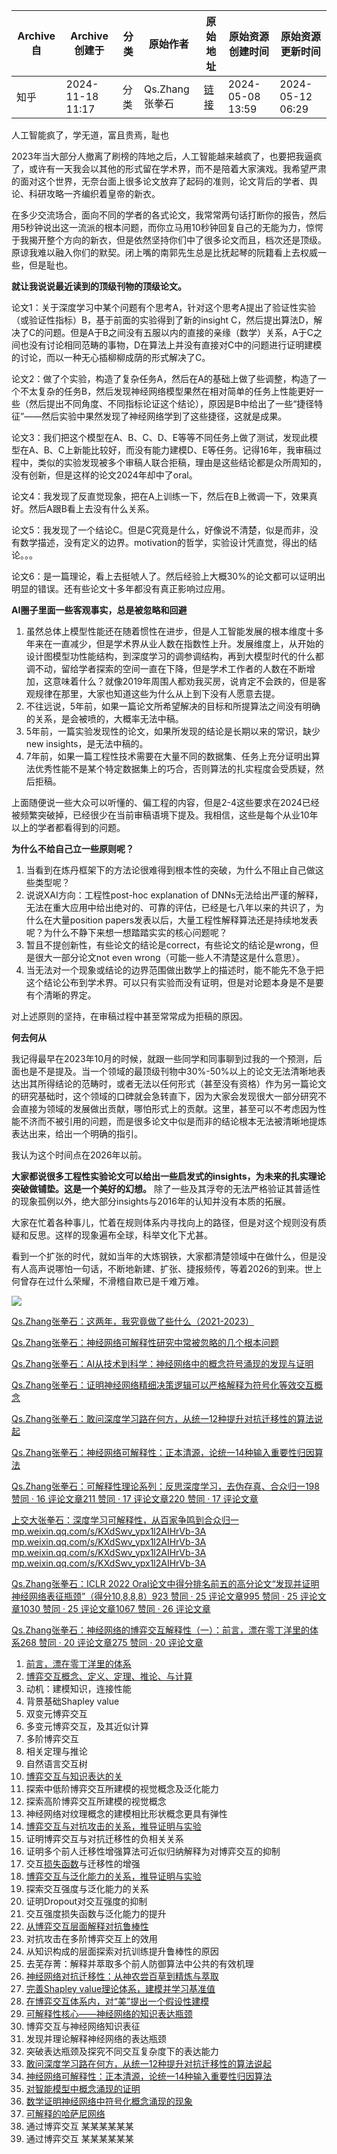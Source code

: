 |Archive 自|Archive 创建于|分类|原始作者|原始地址|原始资源创建时间|原始资源更新时间|
|-|-|-|-|-|-|-|
|知乎|2024-11-18 11:17|分类|Qs.Zhang张拳石|[链接](https://zhuanlan.zhihu.com/p/696644230)|2024-05-08 13:59|2024-05-12 06:29|

人工智能疯了，学无道，富且贵焉，耻也

2023年当大部分人撤离了刷榜的阵地之后，人工智能越来越疯了，也要把我逼疯了，或许有一天我会以其他的形式留在学术界，而不是陪着大家演戏。我希望严肃的面对这个世界，无奈台面上很多论文放弃了起码的准则，论文背后的学者、舆论、科研攻略一齐编织着皇帝的新衣。

在多少交流场合，面向不同的学者的各式论文，我常常两句话打断你的报告，然后用5秒钟说出这一流派的根本问题，而你立马用10秒钟回复自己的无能为力，惊愕于我揭开整个方向的新衣，但是依然坚持你们中了很多论文而且，档次还是顶级。原谅我难以融入你们的默契。闭上嘴的南郭先生总是比抚起琴的阮籍看上去权威一些，但是耻也。

**就让我说说最近读到的顶级刊物的顶级论文。** 

论文1：关于深度学习中某个问题有个思考A，针对这个思考A提出了验证性实验（或验证性指标）B，基于前面的实验得到了新的insight C，然后提出算法D，解决了C的问题。但是A于B之间没有五服以内的直接的亲缘（数学）关系，A于C之间也没有讨论相同范畴的事物，D在算法上并没有直接对C中的问题进行证明建模的讨论，而以一种无心插柳柳成荫的形式解决了C。

论文2：做了个实验，构造了复杂任务A，然后在A的基础上做了些调整，构造了一个不太复杂的任务B，然后发现神经网络模型果然在相对简单的任务上性能更好一些（然后提出不同角度、不同指标论证这个结论），原因是B中给出了一些“捷径特征”——然后实验中果然发现了神经网络学到了这些捷径，这就是成果。

论文3：我们把这个模型在A、B、C、D、E等等不同任务上做了测试，发现此模型在A、B、C上新能比较好，而没有能力建模D、E等任务。记得16年，我审稿过程中，类似的实验发现被多个审稿人联合拒稿，理由是这些结论都是众所周知的，没有创新，但是这样的论文2024年却中了oral。

论文4：我发现了反直觉现象，把在A上训练一下，然后在B上微调一下，效果真好。然后A跟B看上去没有什么关系。

论文5：我发现了一个结论C。但是C究竟是什么，好像说不清楚，似是而非，没有数学描述，没有定义的边界。motivation的哲学，实验设计凭直觉，得出的结论。。。

论文6：是一篇理论，看上去挺唬人了。然后经验上大概30%的论文都可以证明出明显的错误。还有些论文十多年都没有真正影响过应用。

**AI圈子里面一些客观事实，总是被忽略和回避** 

1. 虽然总体上模型性能还在随着惯性在进步，但是人工智能发展的根本维度十多年来在一直减少，但是学术界从业人数在指数性上升。发展维度上，从开始的设计图模型功性能结构，到深度学习的调参调结构，再到大模型时代的什么都调不动，留给学者探索的空间一直在下降，但是学术工作者的人数在不断增加，这意味着什么？就像2019年周围人都劝我买房，说肯定不会跌的，但是客观规律在那里，大家也知道这些为什么从上到下没有人愿意去提。
2. 不往远说，5年前，如果一篇论文所希望解决的目标和所提算法之间没有明确的关系，是会被喷的，大概率无法中稿。
3. 5年前，一篇实验发现性的论文，如果所发现的结论是长期以来的常识，缺少new insights，是无法中稿的。
4. 7年前，如果一篇工程性技术需要在大量不同的数据集、任务上充分证明出算法优秀性能不是某个特定数据集上的巧合，否则算法的扎实程度会受质疑，然后拒稿。

上面随便说一些大众可以听懂的、偏工程的内容，但是2-4这些要求在2024已经被频繁突破掉，已经很少在当前审稿语境下提及。我相信，这些是每个从业10年以上的学者都看得到的问题。

**为什么不给自己立一些原则呢？** 

1. 当看到在炼丹框架下的方法论很难得到根本性的突破，为什么不阻止自己做这些类型呢？
2. 说说XAI方向：工程性post-hoc explanation of DNNs无法给出严谨的解释，无法在重大应用中给出绝对的、可靠的评估，已经是七八年以来的共识了，为什么在大量position papers发表以后，大量工程性解释算法还是持续地发表呢？为什么不静下来想一想踏踏实实的核心问题呢？
3. 暂且不提创新性，有些论文的结论是correct，有些论文的结论是wrong，但是很大一部分论文not even wrong（可能一些人不清楚这是什么意思）。
4. 当无法对一个现象或结论的边界范围做出数学上的描述时，能不能先不急于把这个结论公布到学术界。可以只有实验而没有证明，但是对论题本身是不是要有个清晰的界定。

对上述原则的坚持，在审稿过程中甚至常常成为拒稿的原因。

**何去何从** 

我记得最早在2023年10月的时候，就跟一些同学和同事聊到过我的一个预测，后面也是不是提及。当一个领域的最顶级刊物中30%-50%以上的论文无法清晰地表达出其所得结论的范畴时，或者无法以任何形式（甚至没有资格）作为另一篇论文的研究基础时，这个领域的口碑就会急转直下，因为大家会发现很大一部分研究不会直接为领域的发展做出贡献，哪怕形式上的贡献。这里，甚至可以不考虑因为性能不济而不被引用的问题，而是很多论文中似是而非的结论根本无法被清晰地提炼表达出来，给出一个明确的指引。

我认为这个时间点在2026年以前。

**大家都说很多工程性实验论文可以给出一些启发式的insights，为未来的扎实理论突破做铺垫。这是一个美好的幻想。** 除了一些及其浮夸的无法严格验证其普适性的现象孤例以外，绝大部分insights与2016年的认知并没有本质的拓展。

大家在忙着各种事儿，忙着在规则体系内寻找向上的路径，但是对这个规则没有质疑和反思。这样的现象遍布全球，科举文化下尤甚。

看到一个扩张的时代，就如当年的大炼钢铁，大家都清楚领域中在做什么，但是没有人高声说哪怕一句话，不断地新建、扩张、捷报频传，等着2026的到来。世上何曾存在过什么荣耀，不滑稽自欺已是千难万难。

![](assets/4c40ccf31eb144ed739cdded6cffded9_MD5.webp)

[Qs.Zhang张拳石：这两年，我究竟做了些什么（2021-2023）](https://zhuanlan.zhihu.com/p/661781861)

[Qs.Zhang张拳石：神经网络可解释性研究中常被忽略的几个根本问题](https://zhuanlan.zhihu.com/p/694930219)

[Qs.Zhang张拳石：AI从技术到科学：神经网络中的概念符号涌现的发现与证明](https://zhuanlan.zhihu.com/p/618870800)

[Qs.Zhang张拳石：证明神经网络精细决策逻辑可以严格解释为符号化等效交互概念](https://zhuanlan.zhihu.com/p/693747946)

[Qs.Zhang张拳石：敢问深度学习路在何方，从统一12种提升对抗迁移性的算法说起](https://zhuanlan.zhihu.com/p/546433296)

[Qs.Zhang张拳石：神经网络可解释性：正本清源，论统一14种输入重要性归因算法](https://zhuanlan.zhihu.com/p/610774894)

[Qs.Zhang张拳石：可解释性理论系列：反思深度学习，去伪存真、合众归一198 赞同 · 16 评论文章211 赞同 · 17 评论文章220 赞同 · 17 评论文章](https://zhuanlan.zhihu.com/p/524075490)

[上交大张拳石：深度学习可解释性，从百家争鸣到合众归一​mp.weixin.qq.com/s/KXdSwv_ypx1l2AIHrVb-3A​mp.weixin.qq.com/s/KXdSwv_ypx1l2AIHrVb-3A​mp.weixin.qq.com/s/KXdSwv_ypx1l2AIHrVb-3A​mp.weixin.qq.com/s/KXdSwv_ypx1l2AIHrVb-3A](https://mp.weixin.qq.com/s/KXdSwv_ypx1l2AIHrVb-3A)

[Qs.Zhang张拳石：ICLR 2022 Oral论文中得分排名前五的高分论文“发现并证明神经网络表征瓶颈”（得分10,8,8,8）923 赞同 · 25 评论文章995 赞同 · 25 评论文章1030 赞同 · 25 评论文章1067 赞同 · 26 评论文章](https://zhuanlan.zhihu.com/p/468569001)

[Qs.Zhang张拳石：神经网络的博弈交互解释性（一）：前言，漂在零丁洋里的体系268 赞同 · 20 评论文章275 赞同 · 20 评论文章](https://zhuanlan.zhihu.com/p/264871522/)

1. [前言，漂在零丁洋里的体系](https://zhuanlan.zhihu.com/p/264871522/)
2. [博弈交互概念、定义、定理、推论、与计算](https://zhuanlan.zhihu.com/p/264953129)
3. 动机：建模知识，连接性能
4. 背景基础Shapley value
5. 双变元博弈交互
6. 多变元博弈交互，及其近似计算
7. 多阶博弈交互
8. 相关定理与推论
9. 自然语言交互树
10. [博弈交互与知识表达的关](https://zhuanlan.zhihu.com/p/386548661/)
11. 探索中低阶博弈交互所建模的视觉概念及泛化能力
12. 探索高阶博弈交互所建模的视觉概念
13. 神经网络对纹理概念的建模相比形状概念更具有弹性
14. [博弈交互与对抗攻击的关系，推导证明与实验](https://zhuanlan.zhihu.com/p/264873308/)
15. 证明博弈交互与对抗迁移性的负相关关系
16. 证明多个前人迁移性增强算法可近似归纳解释为对博弈交互的抑制
17. 交互[损失函数](https://www.zhihu.com/search?q=%E6%8D%9F%E5%A4%B1%E5%87%BD%E6%95%B0&search_source=Entity&hybrid_search_source=Entity&hybrid_search_extra=%7B%22sourceType%22%3A%22answer%22%2C%22sourceId%22%3A2928247749%7D)与迁移性的增强
18. [博弈交互与泛化能力的关系，推导证明与实验](https://zhuanlan.zhihu.com/p/345561960)
19. 探索交互强度与泛化能力的关系
20. 证明Dropout对交互强度的抑制
21. 交互强度损失函数与泛化能力的提升
22. [从博弈交互层面解释对抗鲁棒性](https://zhuanlan.zhihu.com/p/361686461)
23. 对抗攻击在多阶博弈交互上的效用
24. 从知识构成的层面探索对抗训练提升鲁棒性的原因
25. 去芜存菁：解释并萃取多个前人防御算法中公共的有效机理
26. [神经网络对抗迁移性：从神农尝百草到精炼与萃取](https://zhuanlan.zhihu.com/p/369883667)
27. [完善Shapley value理论体系，建模并学习基准值](https://zhuanlan.zhihu.com/p/395674023/)
28. [在博弈交互体系内，对“美”提出一个假设性建模](https://zhuanlan.zhihu.com/p/395709713)
29. [可解释性核心——神经网络的知识表达瓶颈](https://zhuanlan.zhihu.com/p/422420088/)
30. 博弈交互与神经网络知识表征
31. 发现并理论解释神经网络的表达瓶颈
32. 突破表达瓶颈及探究不同交互复杂度下的表达能力
33. [敢问深度学习路在何方，从统一12种提升对抗迁移性的算法说起](https://zhuanlan.zhihu.com/p/546433296/)
34. [神经网络可解释性：正本清源，论统一14种输入重要性归因算法](https://zhuanlan.zhihu.com/p/610774894/)
35. [对智能模型中概念涌现的证明](https://zhuanlan.zhihu.com/p/633531725)
36. [数学证明神经网络中符号化概念涌现的现象](https://zhuanlan.zhihu.com/p/626642885)
37. [可解释的哈萨尼网络](https://zhuanlan.zhihu.com/p/643213054)
38. 通过博弈交互 某某某某某某
39. 通过博弈交互 某某某某某某